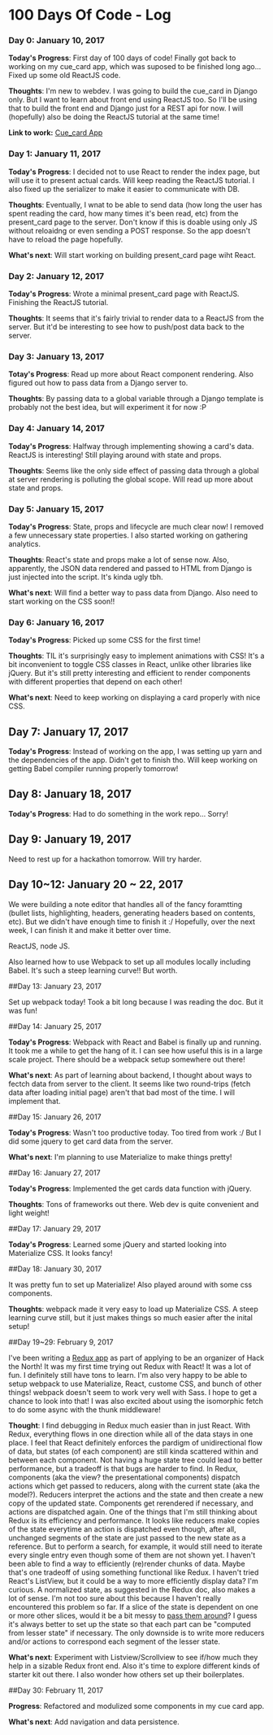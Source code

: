 # 100 Days Of Code - Log

### Day 0: January 10, 2017

**Today's Progress**: First day of 100 days of code! Finally got back to working on my cue_card app, which was suposed to be finished long ago... Fixed up some old ReactJS code.

**Thoughts**: I'm new to webdev. I was going to build the cue_card in Django only. But I want to learn about front end using ReactJS too. So I'll be using that to build the front end and Django just for a REST api for now. I will (hopefully) also be doing the ReactJS tutorial at the same time!

**Link to work:** [Cue_card App](https://github.com/domingohui/cue_card)


### Day 1: January 11, 2017

**Today's Progress**: I decided not to use React to render the index page, but will use it to present actual cards. Will keep reading the ReactJS tutorial. I also fixed up the serializer to make it easier to communicate with DB.

**Thoughts**: Eventually, I wnat to be able to send data (how long the user has spent reading the card, how many times it's been read, etc) from the present_card page to the server. Don't know if this is doable using only JS without reloaidng or even sending a POST response. So the app doesn't have to reload the page hopefully. 

**What's next**: Will start working on building present_card page wiht React.


### Day 2: January 12, 2017

**Today's Progress**: Wrote a minimal present_card page with ReactJS. Finishing the ReactJS tutorial.

**Thoughts**: It seems that it's fairly trivial to render data to a ReactJS from the server. But it'd be interesting to see how to push/post data back to the server.


### Day 3: January 13, 2017

**Totay's Progress**: Read up more about React component rendering. Also figured out how to pass data from a Django server to.

**Thoughts**: By passing data to a global variable through a Django template is probably not the best idea, but will experiment it for now :P


### Day 4: January 14, 2017

**Today's Progress**: Halfway through implementing showing a card's data. ReactJS is interesting! Still playing around with state and props.

**Thoughts**: Seems like the only side effect of passing data through a global at server rendering is polluting the global scope. Will read up more about state and props.


### Day 5: January 15, 2017

**Today's Progress**: State, props and lifecycle are much clear now! I removed a few unnecessary state properties. I also started working on gathering analytics.

**Thoughts**: React's state and props make a lot of sense now. Also, apparently, the JSON data rendered and passed to HTML from Django is just injected into the script. It's kinda ugly tbh. 

**What's next**: Will find a better way to pass data from Django. Also need to start working on the CSS soon!!


### Day 6: January 16, 2017

**Today's Progress**: Picked up some CSS for the first time!

**Thoughts**: TIL it's surprisingly easy to implement animations with CSS! It's a bit inconvenient to toggle CSS classes in React, unlike other libraries like jQuery. But it's still pretty interesting and efficient to render components with different properties that depend on each other!

**What's next**: Need to keep working on displaying a card properly with nice CSS.


## Day 7: January 17, 2017

**Today's Progress**: Instead of working on the app, I was setting up yarn and the dependencies of the app. Didn't get to finish tho. Will keep working on getting Babel compiler running properly tomorrow!


## Day 8: January 18, 2017

**Today's Progress**: Had to do something in the work repo... Sorry!


## Day 9: January 19, 2017

Need to rest up for a hackathon tomorrow. Will try harder. 


## Day 10~12: January 20 ~ 22, 2017

We were building a note editor that handles all of the fancy foramtting (bullet lists, highlighting, headers, generating headers based on contents, etc). But we didn't have enough time to finish it :/ Hopefully, over the next week, I can finish it and make it better over time.

ReactJS, node JS.

Also learned how to use Webpack to set up all modules locally including Babel. It's such a steep learning curve!! But worth.


##Day 13: January 23, 2017

Set up webpack today! Took a bit long because I was reading the doc. But it was fun!


##Day 14: January 25, 2017

**Today's Progress**: Webpack with React and Babel is finally up and running. It took me a while to get the hang of it. I can see how useful this is in a large scale project. There should be a webpack setup somewhere out there!

**What's next**: As part of learning about backend, I thought about ways to fectch data from server to the client. It seems like two round-trips (fetch data after loading initial page) aren't that bad most of the time. I will implement that.


##Day 15: January 26, 2017

**Today's Progress**: Wasn't too productive today. Too tired from work :/ But I did some jquery to get card data from the server.

**What's next**: I'm planning to use Materialize to make things pretty!


##Day 16: January 27, 2017

**Today's Progress**: Implemented the get cards data function with jQuery.

**Thoughts**: Tons of frameworks out there. Web dev is quite convenient and light weight!


##Day 17: January 29, 2017

**Today's Progress**: Learned some jQuery and started looking into Materialize CSS. It looks fancy!


##Day 18: January 30, 2017

It was pretty fun to set up Materialize! Also played around with some css components.

**Thoughts**: webpack made it very easy to load up Materialize CSS. A steep learning curve still, but it just makes things so much easier after the inital setup!


##Day 19~29: February 9, 2017

I've been writing a [Redux app](https://github.com/domingohui/frontend-challenge-starter) as part of applying to be an organizer of Hack the North! It was my first time trying out Redux with React! It was a lot of fun. I definitely still have tons to learn. I'm also very happy to be able to setup webpack to use Materialize, React, custome CSS, and bunch of other things! webpack doesn't seem to work very well with Sass. I hope to get a chance to look into that!
I was also excited about using the isomorphic fetch to do some async with the thunk middleware!

**Thought**: I find debugging in Redux much easier than in just React. With Redux, everything flows in one direction while all of the data stays in one place. I feel that React definitely enforces the pardigm of unidirectional flow of data, but states (of each component) are still kinda scattered within and between each component. Not having a huge state tree could lead to better performance, but a tradeoff is that bugs are harder to find. 
In Redux, components (aka the view? the presentational components) dispatch actions which get passed to reducers, along with the current state (aka the model?). Reducers interpret the actions and the state and then create a new copy of the updated state. Components get rerendered if necessary, and actions are dispatched again. 
One of the things that I'm still thinking about Redux is its efficiency and performance. It looks like reducers make copies of the state everytime an action is dispatched even though, after all, unchanged segments of the state are just passed to the new state as a reference. But to perform a search, for example, it would still need to iterate every single entry even though some of them are not shown yet. I haven't been able to find a way to efficiently (re)render chunks of data. Maybe that's one tradeoff of using something functional like Redux. I haven't tried React's ListView, but it could be a way to more efficiently display data? I'm curious. A normalized state, as suggested in the Redux doc, also makes a lot of sense. 
I'm not too sure about this because I haven't really encountered this problem so far. If a slice of the state is dependent on one or more other slices, would it be a bit messy to [pass them around](https://github.com/reactjs/redux/issues/749)? I guess it's always better to set up the state so that each part can be "computed from lesser state" if necessary. The only downside is to write more reducers and/or actions to correspond each segment of the lesser state. 

**What's next**: Experiment with Listview/Scrollview to see if/how much they help in a sizable Redux front end. Also it's time to explore different kinds of starter kit out there. I also wonder how others set up their boilerplates. 


##Day 30: February 11, 2017

**Progress**: Refactored and modulized some components in my cue card app.

**What's next**: Add navigation and data persistence.
